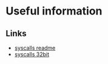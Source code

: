 # Useful information

## Links

- [syscalls readme](https://chromium.googlesource.com/chromiumos/docs/+/master/constants/syscalls.md)
- [syscalls 32bit](https://chromium.googlesource.com/chromiumos/docs/+/master/constants/syscalls.md#x86-32_bit)